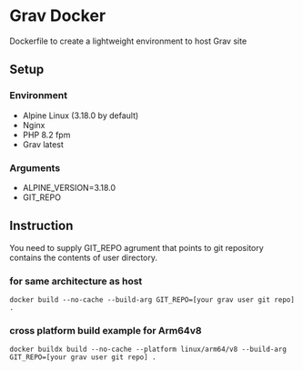 # Grav Docker
Dockerfile to create a lightweight environment to host Grav site

## Setup

### Environment
- Alpine Linux (3.18.0 by default)
- Nginx
- PHP 8.2 fpm
- Grav latest

### Arguments
- ALPINE_VERSION=3.18.0
- GIT_REPO

## Instruction
You need to supply GIT_REPO agrument that points to git repository contains the contents of user directory.

### for same architecture as host

```shell
docker build --no-cache --build-arg GIT_REPO=[your grav user git repo] .
```

### cross platform build example for Arm64v8

```shell
docker buildx build --no-cache --platform linux/arm64/v8 --build-arg GIT_REPO=[your grav user git repo] .
```

